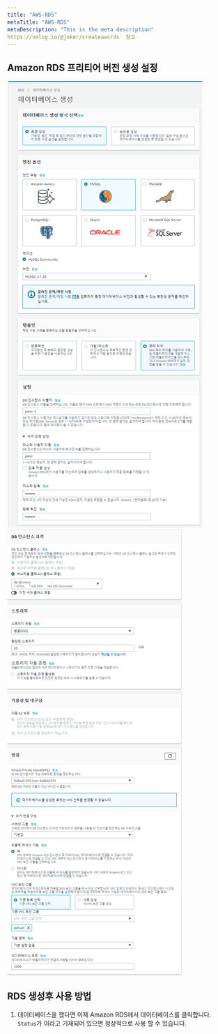 ```yaml
---
title: "AWS-RDS"
metaTitle: "AWS-RDS"
metaDescription: "This is the meta description"
https://velog.io/@joker/createawsrds  참고
---
```




## Amazon RDS 프리티어 버전 생성 설정

![dsf](../../../src/images/rds1.png)  
![dsf](../../../src/images/rds2.png)  

## RDS 생성후 사용 방법

1. 데이터베이스을 했다면 이제 Amazon RDS에서 데이터베이스를 클릭합니다.  
`Status`가  이라고 기재되어 있으면 정상적으로 사용 할 수 있습니다.